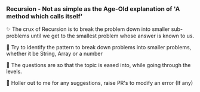 ### Recursion - Not as simple as the Age-Old explanation of 'A method which calls itself'

✨ The crux of Recursion is to break the problem down into smaller sub-problems until we get to the smallest problem
whose answer is known to us.

👀 Try to identify the pattern to break down problems into smaller problems, whether it be String, Array or a number

🌱 The questions are so that the topic is eased into, while going through the levels. 

💬 Holler out to me for any suggestions, raise PR's to modify an error (If any)
